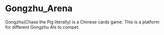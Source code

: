 # Gongzhu_Arena
Gongzhu(Chase the Pig literally) is a Chinese cards game. This is a platform for different Gongzhu AIs to compet.

